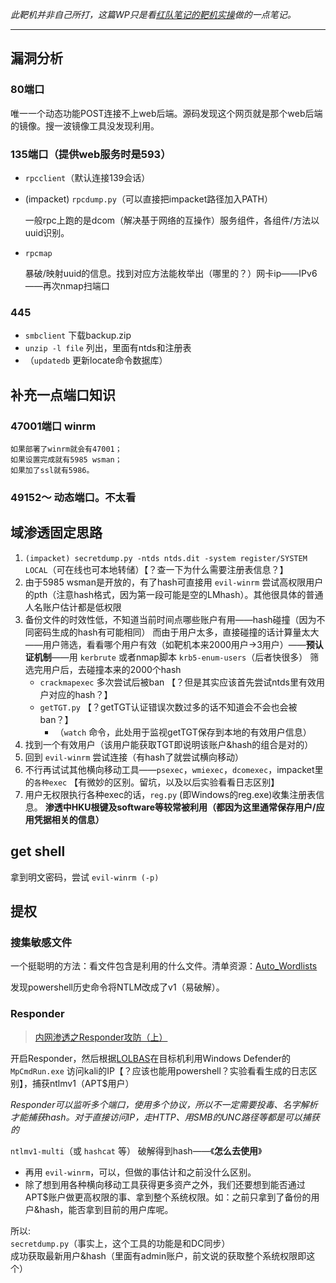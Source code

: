 *此靶机并非自己所打，这篇WP只是看[红队笔记的靶机实操](https://www.bilibili.com/video/BV1FR4y1r7Do)做的一点笔记。*

---

## 漏洞分析

### 80端口 

唯一一个动态功能POST连接不上web后端。源码发现这个网页就是那个web后端的镜像。搜一波镜像工具没发现利用。

### 135端口（提供web服务时是593）

- `rpcclient`（默认连接139会话）

- (impacket) `rpcdump.py`（可以直接把impacket路径加入PATH）

    一般rpc上跑的是dcom（解决基于网络的互操作）服务组件，各组件/方法以uuid识别。

- `rpcmap` 

    暴破/映射uuid的信息。找到对应方法能枚举出（哪里的？）网卡ip——IPv6——再次nmap扫端口

### 445 

- `smbclient` 下载backup.zip
- `unzip -l file` 列出，里面有ntds和注册表
- （`updatedb` 更新locate命令数据库）


## 补充一点端口知识

### 47001端口 winrm  
    如果部署了winrm就会有47001；  
    如果设置完成就有5985 wsman；  
    如果加了ssl就有5986。  

### 49152～ 动态端口。不太看


## 域渗透固定思路

1. `(impacket) secretdump.py -ntds ntds.dit -system register/SYSTEM LOCAL`（可在线也可本地转储）【？查一下为什么需要注册表信息？】
1. 由于5985 wsman是开放的，有了hash可直接用 `evil-winrm` 尝试高权限用户的pth（注意hash格式，因为第一段可能是空的LMhash）。其他很具体的普通人名账户估计都是低权限
1. 备份文件的时效性低，不知道当前时间点哪些账户有用——hash碰撞（因为不同密码生成的hash有可能相同）
    而由于用户太多，直接碰撞的话计算量太大——用户筛选，看看哪个用户有效（如靶机本来2000用户→3用户）——**预认证机制**——用 `kerbrute` 或者nmap脚本 `krb5-enum-users`（后者快很多）
    筛选完用户后，去碰撞本来的2000个hash
    - `crackmapexec` 多次尝试后被ban 【？但是其实应该首先尝试ntds里有效用户对应的hash？】
    - `getTGT.py` 【？getTGT认证错误次数过多的话不知道会不会也会被ban？】
        - （`watch` 命令，此处用于监视getTGT保存到本地的有效用户信息）
1. 找到一个有效用户（该用户能获取TGT即说明该账户&hash的组合是对的）
1. 回到 `evil-winrm` 尝试连接（有hash了就尝试横向移动）
1. 不行再试试其他横向移动工具——`psexec`，`wmiexec`，`dcomexec`，impacket里的`各种exec` 【有微妙的区别。留坑，以及以后实验看看日志区别】
1. 用户无权限执行各种exec的话，`reg.py` (即Windows的reg.exe)收集注册表信息。 **渗透中HKU根键及software等较常被利用（都因为这里通常保存用户/应用凭据相关的信息）**


## get shell

拿到明文密码，尝试 `evil-winrm (-p)`


## 提权

### 搜集敏感文件

一个挺聪明的方法：看文件包含是利用的什么文件。清单资源：[Auto_Wordlists](https://github.com/carlospolop/Auto_Wordlists/blob/main/wordlists/file_inclusion_windows.txt)

发现powershell历史命令将NTLM改成了v1（易破解）。

### Responder

> [内网渗透之Responder攻防（上）](https://www.freebuf.com/articles/network/256844.html)

开启Responder，然后根据[LOLBAS](https://lolbas-project.github.io/)在目标机利用Windows Defender的 `MpCmdRun.exe` 访问kali的IP【？应该也能用powershell？实验看看生成的日志区别】，捕获ntlmv1（APT$用户）

*Responder可以监听多个端口，使用多个协议，所以不一定需要投毒、名字解析才能捕获hash。对于直接访问IP，走HTTP、用SMB的UNC路径等都是可以捕获的*

`ntlmv1-multi`（或 `hashcat` 等） 破解得到hash——《**怎么去使用**》

- 再用 `evil-winrm`，可以，但做的事估计和之前没什么区别。
- 除了想到用各种横向移动工具获得更多资产之外，我们还要想到能否通过APT$账户做更高权限的事、拿到整个系统权限。如：之前只拿到了备份的用户&hash，能否拿到目前的用户库呢。

所以:  
`secretdump.py`（事实上，这个工具的功能是和DC同步）  
成功获取最新用户&hash（里面有admin账户，前文说的获取整个系统权限即这个）

